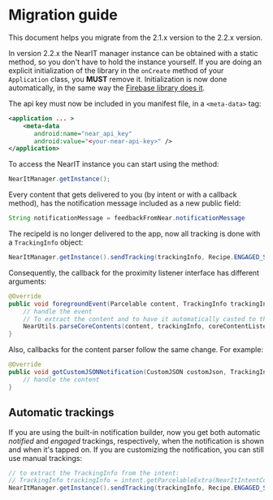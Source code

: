 # Migration guide

This document helps you migrate from the 2.1.x version to the 2.2.x version.

In version 2.2.x the NearIT manager instance can be obtained with a static method, so you don't have to hold the instance yourself. 
If you are doing an explicit initialization of the library in the `onCreate` method of your `Application` class, you **MUST** remove it.
Initialization is now done automatically, in the same way the [Firebase library does it](https://firebase.googleblog.com/2016/12/how-does-firebase-initialize-on-android.html).

The api key must now be included in you manifest file, in a `<meta-data>` tag:
```xml
<application ... >
    <meta-data
       android:name="near_api_key"
       android:value="<your-near-api-key>" />
</application>
```

To access the NearIT instance you can start using the method:
```java
NearItManager.getInstance();
```

Every content that gets delivered to you (by intent or with a callback method), has the notification message included as a new public field:
```java
String notificationMessage = feedbackFromNear.notificationMessage
```
The recipeId is no longer delivered to the app, now all tracking is done with a `TrackingInfo` object:
```java
NearItManager.getInstance().sendTracking(trackingInfo, Recipe.ENGAGED_STATUS);
```
Consequently, the callback for the proximity listener interface has different arguments:
```java
@Override
public void foregroundEvent(Parcelable content, TrackingInfo trackingInfo) {
    // handle the event
    // To extract the content and to have it automatically casted to the appropriate object type
    NearUtils.parseCoreContents(content, trackingInfo, coreContentListener);
}
```
Also, callbacks for the content parser follow the same change. For example:
```java
@Override
public void gotCustomJSONNotification(CustomJSON customJson, TrackingInfo trackingInfo) {
    // handle the content
}
```

## Automatic trackings
If you are using the built-in notification builder, now you get both automatic *notified* and *engaged* trackings, respectively, when the notification is shown and when it's tapped on.
If you are customizing the notification, you can still use manual trackings:
```java
// to extract the TrackingInfo from the intent:
// TrackingInfo trackingInfo = intent.getParcelableExtra(NearItIntentConstants.TRACKING_INFO);
NearItManager.getInstance().sendTracking(trackingInfo, Recipe.ENGAGED_STATUS);
```
